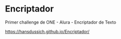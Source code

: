 # Encriptador
Primer challenge de ONE  - Alura - Encriptador de Texto

https://hansdussich.github.io/Encriptador/
